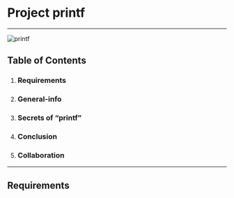 # Project printf
***
![printf](https://user-images.githubusercontent.com/98335124/160219522-1e97e727-4926-42f6-8e48-3835835c0dec.jpg)

## Table of Contents
1. ### Requirements
2. ### General-info
3. ### Secrets of “printf”
4. ### Conclusion
5. ### Collaboration
***

## Requirements

